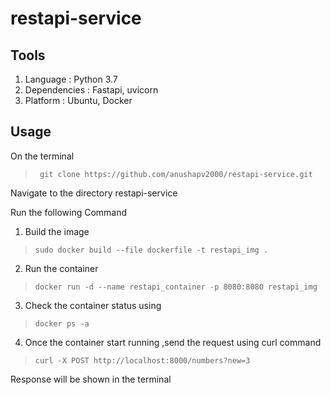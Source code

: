# restapi-service
## Tools
1. Language : Python 3.7
2. Dependencies : Fastapi, uvicorn
3. Platform : Ubuntu, Docker

## Usage
On the terminal
> ```` git clone https://github.com/anushapv2000/restapi-service.git````</br>

 Navigate to the directory restapi-service</br>
 
 Run the following Command
 1. Build the image
 >````sudo docker build --file dockerfile -t restapi_img .````
 2. Run the container
 >````docker run -d --name restapi_container -p 8080:8080 restapi_img````
 3. Check the container status using
 >````docker ps -a````
 4. Once the container start running ,send the request using curl command
 >````curl -X POST http://localhost:8000/numbers?new=3````
 
 Response will be shown in the terminal
 
 
 
 

